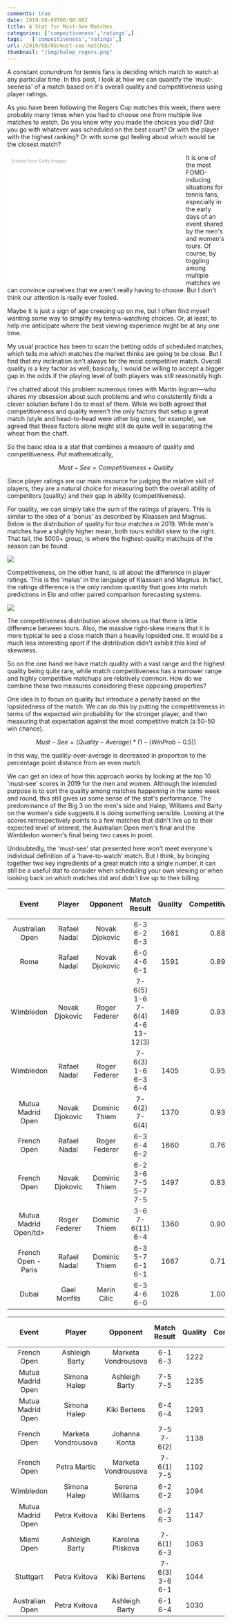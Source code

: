 ```yaml
---
comments: true
date: 2019-08-09T00:00:00Z
title: A Stat for Must-See Matches
categories: ['compeitiveness','ratings',]
tags:   ['compeitiveness','ratings',]
url: /2019/08/09/must-see-matches/
thumbnail: "/img/halep_rogers.png"
---
```


A constant conundrum for tennis fans is deciding which match to watch at any particular time. In this post, I look at how we can quanitfy the 'must-seeness' of a match based on it's overall quality and competitiveness using player ratings. 

<!--more-->


As you have been following the Rogers Cup matches this week, there were probably many times when you had to choose one from multiple live matches to watch. Do you know why you made the choices you did? Did you go with whatever was scheduled on the best court? Or with the player with the highest ranking? Or with some gut feeling about which would be the closest match?

<div class="getty embed image" style="background-color:#fff;display:inline-block;font-family:Roboto,sans-serif;color:#a7a7a7;font-size:11px;width:100%;max-width:394px;float:left;padding:2%;"><div style="padding:0;margin:0;text-align:left;"><a href="http://www.gettyimages.com.au/detail/1160434285" target="_blank" style="color:#a7a7a7;text-decoration:none;font-weight:normal !important;border:none;display:inline-block;">Embed from Getty Images</a></div><div style="overflow:hidden;position:relative;height:0;padding:66.66667% 0 0 0;width:100%;"><iframe src="//embed.gettyimages.com/embed/1160434285?et=v6mmeKMzSgFuVwYDgFe_dw&tld=com.au&sig=8UDuWAkxG0edAaA2e-ZH7Bj4PEuH77WjZmyOBbzvfWo=&caption=true&ver=1" scrolling="no" frameborder="0" width="594" height="396" style="display:inline-block;position:absolute;top:0;left:0;width:100%;height:100%;margin:0;"></iframe></div></div>

It is one of the most FOMO-inducing situations for tennis fans, especially in the early days of an event shared by the men's and women's tours.  Of course, by toggling among multiple matches we can convince ourselves that we aren't really having to choose. But I don't think our attention is really ever fooled. 

Maybe it is just a sign of age creeping up on me, but I often find myself wanting some way to simplify my tennis-watching choices. Or, at least, to help me anticipate where the best viewing experience might be at any one time. 

My usual practice has been to scan the betting odds of scheduled matches, which tells me which matches the market thinks are going to be close. But I find that my inclination isn't always for the most competitive match. Overall quality is a key factor as well; basically, I would be willing to accept a bigger gap in the odds if the playing level of both players was still reasonably high. 

I've chatted about this problem numerous times with Martin Ingram&mdash;who shares my obsession about such problems and who consistently finds a clever solution before I do to most of them. While we both agreed that competitiveness and quality weren't the only factors that setup a great match (style and head-to-head were other big ones, for example), we agreed that these factors alone might still do quite well in separating the wheat from the chaff. 

So the basic idea is a stat that combines a measure of quality and competitiveness. Put mathematically, 

$$
Must-See = Competitiveness + Quality
$$

Since player ratings are our main resource for judging the relative skill of players, they are a natural choice for measuring both the overall ability of competitors (quality) and their gap in ability (competitiveness).

For quality, we can simply take the sum of the ratings of players. This is similar to the idea of a 'bonus' as described by Klaassen and Magnus. Below is the distribution of quality for tour matches in 2019. While men's matches have a slightly higher mean, both tours exhibit skew to the right. That tail, the 5000+ group, is where the highest-quality matchups of the season can be found. 


<div>
<img src="/img/must-see-quality.png" />
</div>


Competitiveness, on the other hand, is all about the difference in player ratings. This is the 'malus' in the language of Klaassen and Magnus. In fact, the ratings difference is the only random quantity that goes into match predictions in Elo and other paired comparison forecasting systems. 

<div>
<img src="/img/must-see-competitive.png" />
</div>

The competitiveness distribution above shows us that there is little difference between tours. Also, the massive right-skew means that it is more typical to see a close match than a heavily lopsided one. It would be a much less interesting sport if the distribution didn't exhibit this kind of skewness. 

So on the one hand we have match quality with a vast range and the highest quality being quite rare, while match competitiveness has a narrower range and highly competitive matchups are relatively common. How do we combine these two measures considering these opposing properties?

One idea is to focus on quality but introduce a penalty based on the lopsidedness of the match. We can do this by putting the competitiveness in terms of the expected win probability for the stronger player, and then measuring that expectation against the most competitive match (a 50-50 win chance).

$$
Must-See = (Quality - Average) * (1 - (Win Prob - 0.5))
$$

In this way, the quality-over-average is decreased in proportion to the percentage point distance from an even match.  

We can get an idea of how this approach works by looking at the top 10 'must-see' scores in 2019 for the men and women. Although the intended purpose is to sort the quality among matches happening in the same week and round, this still gives us some sense of the stat's performance. The predominance of the Big 3 on the men's side and Halep, Williams and Barty on the women's side suggests it is doing something sensible. Looking at the scores retrospectively points to a few matches that didn't live up to their expected level of interest, the Australian Open men's final and the Wimbledon women's final being two cases in point.

Undoubtedly, the 'must-see' stat presented here won't meet everyone's individual definition of a 'have-to-watch' match. But I think, by bringing together two key ingredients of a great match into a single number, it can still be a useful stat to consider when scheduling your own viewing or when looking back on which matches did and didn't live up to their billing.

<table class='gmisc_table' style='border-collapse: collapse; margin-top: 1em; margin-bottom: 1em;' >
<thead>
<tr>
<th style='border-bottom: 1px solid grey; border-top: 2px solid grey; text-align: center;'>Event</th>
<th style='border-bottom: 1px solid grey; border-top: 2px solid grey; text-align: center;'>Player</th>
<th style='border-bottom: 1px solid grey; border-top: 2px solid grey; text-align: center;'>Opponent</th>
<th style='border-bottom: 1px solid grey; border-top: 2px solid grey; text-align: center;'>Match Result</th>
<th style='border-bottom: 1px solid grey; border-top: 2px solid grey; text-align: center;'>Quality</th>
<th style='border-bottom: 1px solid grey; border-top: 2px solid grey; text-align: center;'>Competitiveness</th>
<th style='border-bottom: 1px solid grey; border-top: 2px solid grey; text-align: center;'>Must-See Score</th>
</tr>
</thead>
<tbody>
<tr>
<td style='text-align: center;'>Australian Open</td>
<td style='text-align: center;'>Rafael Nadal</td>
<td style='text-align: center;'>Novak Djokovic</td>
<td style='text-align: center;'>6-3 6-2 6-3</td>
<td style='text-align: center;'>1661</td>
<td style='text-align: center;'>0.88</td>
<td style='text-align: center;'>1462</td>
</tr>
<tr>
<td style='text-align: center;'>Rome</td>
<td style='text-align: center;'>Rafael Nadal</td>
<td style='text-align: center;'>Novak Djokovic</td>
<td style='text-align: center;'>6-0 4-6 6-1</td>
<td style='text-align: center;'>1591</td>
<td style='text-align: center;'>0.89</td>
<td style='text-align: center;'>1416</td>
</tr>
<tr>
<td style='text-align: center;'>Wimbledon</td>
<td style='text-align: center;'>Novak Djokovic</td>
<td style='text-align: center;'>Roger Federer</td>
<td style='text-align: center;'>7-6(5) 1-6 7-6(4) 4-6 13-12(3)</td>
<td style='text-align: center;'>1469</td>
<td style='text-align: center;'>0.93</td>
<td style='text-align: center;'>1366</td>
</tr>
<tr>
<td style='text-align: center;'>Wimbledon</td>
<td style='text-align: center;'>Rafael Nadal</td>
<td style='text-align: center;'>Roger Federer</td>
<td style='text-align: center;'>7-6(3) 1-6 6-3 6-4</td>
<td style='text-align: center;'>1405</td>
<td style='text-align: center;'>0.95</td>
<td style='text-align: center;'>1335</td>
</tr>
<tr>
<td style='text-align: center;'>Mutua Madrid Open</td>
<td style='text-align: center;'>Novak Djokovic</td>
<td style='text-align: center;'>Dominic Thiem</td>
<td style='text-align: center;'>7-6(2) 7-6(4)</td>
<td style='text-align: center;'>1370</td>
<td style='text-align: center;'>0.93</td>
<td style='text-align: center;'>1274</td>
</tr>
<tr>
<td style='text-align: center;'>French Open</td>
<td style='text-align: center;'>Rafael Nadal</td>
<td style='text-align: center;'>Roger Federer</td>
<td style='text-align: center;'>6-3 6-4 6-2</td>
<td style='text-align: center;'>1660</td>
<td style='text-align: center;'>0.76</td>
<td style='text-align: center;'>1262</td>
</tr>
<tr>
<td style='text-align: center;'>French Open</td>
<td style='text-align: center;'>Novak Djokovic</td>
<td style='text-align: center;'>Dominic Thiem</td>
<td style='text-align: center;'>6-2 3-6 7-5 5-7 7-5</td>
<td style='text-align: center;'>1497</td>
<td style='text-align: center;'>0.83</td>
<td style='text-align: center;'>1243</td>
</tr>
<tr>
<td style='text-align: center;'>Mutua Madrid Open/td>
<td style='text-align: center;'>Roger Federer</td>
<td style='text-align: center;'>Dominic Thiem</td>
<td style='text-align: center;'>3-6 7-6(11) 6-4</td>
<td style='text-align: center;'>1360</td>
<td style='text-align: center;'>0.90</td>
<td style='text-align: center;'>1224</td>
</tr>
<tr>
<td style='text-align: center;'>French Open - Paris</td>
<td style='text-align: center;'>Rafael Nadal</td>
<td style='text-align: center;'>Dominic Thiem</td>
<td style='text-align: center;'>6-3 5-7 6-1 6-1</td>
<td style='text-align: center;'>1667</td>
<td style='text-align: center;'>0.71</td>
<td style='text-align: center;'>1184</td>
</tr>
<tr>
<td style='border-bottom: 2px solid grey; text-align: center;'>Dubai</td>
<td style='border-bottom: 2px solid grey; text-align: center;'>Gael Monfils</td>
<td style='border-bottom: 2px solid grey; text-align: center;'>Marin Cilic</td>
<td style='border-bottom: 2px solid grey; text-align: center;'>6-3 4-6 6-0</td>
<td style='border-bottom: 2px solid grey; text-align: center;'>1028</td>
<td style='border-bottom: 2px solid grey; text-align: center;'>1.00</td>
<td style='border-bottom: 2px solid grey; text-align: center;'>1028</td>
</tr>
</tbody>
</table>

<table class='gmisc_table' style='border-collapse: collapse; margin-top: 1em; margin-bottom: 1em;' >
<thead>
<tr>
<th style='border-bottom: 1px solid grey; border-top: 2px solid grey; text-align: center;'>Event</th>
<th style='border-bottom: 1px solid grey; border-top: 2px solid grey; text-align: center;'>Player</th>
<th style='border-bottom: 1px solid grey; border-top: 2px solid grey; text-align: center;'>Opponent</th>
<th style='border-bottom: 1px solid grey; border-top: 2px solid grey; text-align: center;'>Match Result</th>
<th style='border-bottom: 1px solid grey; border-top: 2px solid grey; text-align: center;'>Quality</th>
<th style='border-bottom: 1px solid grey; border-top: 2px solid grey; text-align: center;'>Competitiveness</th>
<th style='border-bottom: 1px solid grey; border-top: 2px solid grey; text-align: center;'>Must-See Score</th>
</tr>
</thead>
<tbody>
<tr>
<td style='text-align: center;'>French Open</td>
<td style='text-align: center;'>Ashleigh Barty</td>
<td style='text-align: center;'>Marketa Vondrousova</td>
<td style='text-align: center;'>6-1 6-3</td>
<td style='text-align: center;'>1222</td>
<td style='text-align: center;'>0.98</td>
<td style='text-align: center;'>1198</td>
</tr>
<tr>
<td style='text-align: center;'>Mutua Madrid Open</td>
<td style='text-align: center;'>Simona Halep</td>
<td style='text-align: center;'>Ashleigh Barty</td>
<td style='text-align: center;'>7-5 7-5</td>
<td style='text-align: center;'>1235</td>
<td style='text-align: center;'>0.94</td>
<td style='text-align: center;'>1161</td>
</tr>
<tr>
<td style='text-align: center;'>Mutua Madrid Open</td>
<td style='text-align: center;'>Simona Halep</td>
<td style='text-align: center;'>Kiki Bertens</td>
<td style='text-align: center;'>6-4 6-4</td>
<td style='text-align: center;'>1293</td>
<td style='text-align: center;'>0.89</td>
<td style='text-align: center;'>1151</td>
</tr>
<tr>
<td style='text-align: center;'>French Open</td>
<td style='text-align: center;'>Marketa Vondrousova</td>
<td style='text-align: center;'>Johanna Konta</td>
<td style='text-align: center;'>7-5 7-6(2)</td>
<td style='text-align: center;'>1138</td>
<td style='text-align: center;'>0.98</td>
<td style='text-align: center;'>1115</td>
</tr>
<tr>
<td style='text-align: center;'>French Open</td>
<td style='text-align: center;'>Petra Martic</td>
<td style='text-align: center;'>Marketa Vondrousova</td>
<td style='text-align: center;'>7-6(1) 7-5</td>
<td style='text-align: center;'>1102</td>
<td style='text-align: center;'>1.00</td>
<td style='text-align: center;'>1102</td>
</tr>
<tr>
<td style='text-align: center;'>Wimbledon</td>
<td style='text-align: center;'>Simona Halep</td>
<td style='text-align: center;'>Serena Williams</td>
<td style='text-align: center;'>6-2 6-2</td>
<td style='text-align: center;'>1094</td>
<td style='text-align: center;'>1.00</td>
<td style='text-align: center;'>1094</td>
</tr>
<tr>
<td style='text-align: center;'>Mutua Madrid Open</td>
<td style='text-align: center;'>Petra Kvitova</td>
<td style='text-align: center;'>Kiki Bertens</td>
<td style='text-align: center;'>6-2 6-3</td>
<td style='text-align: center;'>1147</td>
<td style='text-align: center;'>0.93</td>
<td style='text-align: center;'>1067</td>
</tr>
<tr>
<td style='text-align: center;'>Miami Open</td>
<td style='text-align: center;'>Ashleigh Barty</td>
<td style='text-align: center;'>Karolina Pliskova</td>
<td style='text-align: center;'>7-6(1) 6-3</td>
<td style='text-align: center;'>1063</td>
<td style='text-align: center;'>0.99</td>
<td style='text-align: center;'>1052</td>
</tr>
<tr>
<td style='text-align: center;'>Stuttgart</td>
<td style='text-align: center;'>Petra Kvitova</td>
<td style='text-align: center;'>Kiki Bertens</td>
<td style='text-align: center;'>7-6(3) 3-6 6-1</td>
<td style='text-align: center;'>1044</td>
<td style='text-align: center;'>0.99</td>
<td style='text-align: center;'>1034</td>
</tr>
<tr>
<td style='border-bottom: 2px solid grey; text-align: center;'>Australian Open</td>
<td style='border-bottom: 2px solid grey; text-align: center;'>Petra Kvitova</td>
<td style='border-bottom: 2px solid grey; text-align: center;'>Ashleigh Barty</td>
<td style='border-bottom: 2px solid grey; text-align: center;'>6-1 6-4</td>
<td style='border-bottom: 2px solid grey; text-align: center;'>1030</td>
<td style='border-bottom: 2px solid grey; text-align: center;'>1.00</td>
<td style='border-bottom: 2px solid grey; text-align: center;'>1030</td>
</tr>
</tbody>
</table>
